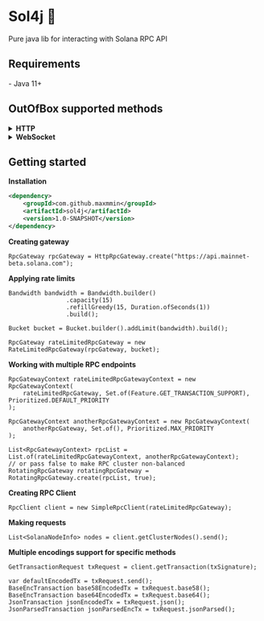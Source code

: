 <h1>Sol4j 👾</h1>
Pure java lib for interacting with Solana RPC API


<h2>Requirements</h2>
- Java 11+


<h2>OutOfBox supported methods</h2>
<details>
<summary><b>HTTP</b></summary>
Under active development

	- getAccountInfo ✅
	- getBalance ✅
	- getBlock ❌
	- getBlockCommitment ✅
	- getBlockHeight ✅
	- getBlockProduction ✅
	- getBlocks ❌
	- getBlocksWithLimit ❌
	- getBlockTime ✅
	- getClusterNodes ✅
	- getEpochInfo ✅
	- getEpochSchedule ❌
	- getFeeForMessage ❌
	- getFirstAvailableBlock ✅
	- getGenesisHash ✅
	- getHealth ❌
	- getHighestSnapshotSlot ❌
	- getIdentity ❌
	- getInflationGovernor ❌
	- getInflationRate ❌
	- getInflationReward ❌
	- getLargestAccounts ❌
	- getLatestBlockhash ❌
	- getLeaderSchedule ❌
	- getMaxRetransmitSlot ❌
	- getMaxShredInsertSlot ❌
	- getMinimumBalanceForRentExemption ❌
	- getMultipleAccounts ✅
	- getProgramAccounts ✅
	- getRecentPerformanceSamples ❌
	- getRecentPrioritizationFees ❌
	- getSignaturesForAddress ✅
	- getSignatureStatuses ❌
	- getSlot ❌
	- getSlotLeader ❌
	- getSlotLeaders ❌
	- getStakeMinimumDelegation ❌
	- getSupply ❌
	- getTokenAccountBalance ❌
	- getTokenAccountsByDelegate ❌
	- getTokenAccountsByOwner ✅
	- getTokenLargestAccounts ❌
	- getTokenSupply ❌
	- getTransaction ✅
	- getTransactionCount ❌
	- getVersion ❌
	- getVoteAccounts ❌
	- isBlockhashValid ❌
	- minimumLedgerSlot ❌
	- requestAirdrop ❌
	- sendTransaction ❌
	- simulateTransaction ❌
</details>
<details>
<summary><b>WebSocket</b></summary>
Not implemented yet
</details>


<h2>Getting started</h2>

<b>Installation</b>
  
```xml
<dependency>
	<groupId>com.github.maxmmin</groupId>
	<artifactId>sol4j</artifactId>
	<version>1.0-SNAPSHOT</version>
</dependency>
```

<b>Creating gateway</b>

```
RpcGateway rpcGateway = HttpRpcGateway.create("https://api.mainnet-beta.solana.com");
```

<b>Applying rate limits</b>

```
Bandwidth bandwidth = Bandwidth.builder()
                .capacity(15)
                .refillGreedy(15, Duration.ofSeconds(1))
                .build();

Bucket bucket = Bucket.builder().addLimit(bandwidth).build();

RpcGateway rateLimitedRpcGateway = new RateLimitedRpcGateway(rpcGateway, bucket);
```

<b>Working with multiple RPC endpoints</b>

```
RpcGatewayContext rateLimitedRpcGatewayContext = new RpcGatewayContext(
	rateLimitedRpcGateway, Set.of(Feature.GET_TRANSACTION_SUPPORT), Prioritized.DEFAULT_PRIORITY
);

RpcGatewayContext anotherRpcGatewayContext = new RpcGatewayContext(
	anotherRpcGateway, Set.of(), Prioritized.MAX_PRIORITY
);

List<RpcGatewayContext> rpcList = List.of(rateLimitedRpcGatewayContext, anotherRpcGatewayContext);
// or pass false to make RPC cluster non-balanced
RotatingRpcGateway rotatingRpcGateway = RotatingRpcGateway.create(rpcList, true);
```

<b>Creating RPC Client</b>

```
RpcClient client = new SimpleRpcClient(rateLimitedRpcGateway);
```

<b>Making requests</b>

```
List<SolanaNodeInfo> nodes = client.getClusterNodes().send();
```

<b>Multiple encodings support for specific methods</b>

```
GetTransactionRequest txRequest = client.getTransaction(txSignature);

var defaultEncodedTx = txRequest.send();
BaseEncTransaction base58EncodedTx = txRequest.base58();
BaseEncTransaction base64EncodedTx = txRequest.base64();
JsonTransaction jsonEncodedTx = txRequest.json();
JsonParsedTransaction jsonParsedEncTx = txRequest.jsonParsed();
```

